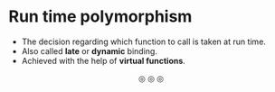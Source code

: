 # Run time polymorphism

* The decision regarding which function to call is taken at run time.
* Also called **late** or **dynamic** binding.
* Achieved with the help of **virtual functions**.

<p align="center">
&#9678; &#9678; &#9678;
</p>
